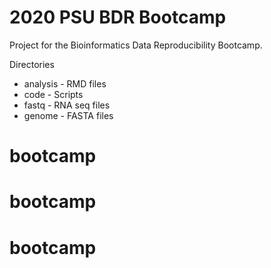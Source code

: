 # 2020 PSU BDR Bootcamp

Project for the Bioinformatics Data Reproducibility Bootcamp.

Directories

* analysis - RMD files
* code - Scripts
* fastq - RNA seq files
* genome - FASTA files

# bootcamp
# bootcamp
# bootcamp
